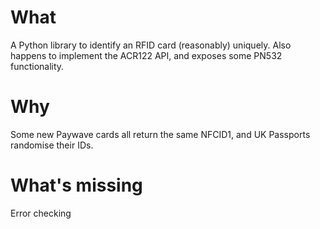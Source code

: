 What
====

A Python library to identify an RFID card (reasonably) uniquely.
Also happens to implement the ACR122 API, and exposes some PN532 functionality.

Why
===

Some new Paywave cards all return the same NFCID1, and UK Passports randomise their IDs.

What's missing
==============

Error checking
